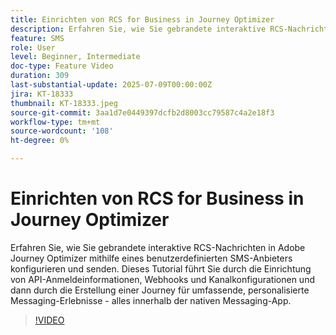 ```yaml
---
title: Einrichten von RCS for Business in Journey Optimizer
description: Erfahren Sie, wie Sie gebrandete interaktive RCS-Nachrichten in Adobe Journey Optimizer mithilfe eines benutzerdefinierten SMS-Anbieters konfigurieren und senden. Dieses Tutorial führt Sie durch die Einrichtung von API-Anmeldeinformationen, Webhooks und Kanalkonfigurationen und dann durch die Erstellung einer Journey für umfassende, personalisierte Messaging-Erlebnisse - alles innerhalb der nativen Messaging-App.
feature: SMS
role: User
level: Beginner, Intermediate
doc-type: Feature Video
duration: 309
last-substantial-update: 2025-07-09T00:00:00Z
jira: KT-18333
thumbnail: KT-18333.jpeg
source-git-commit: 3aa1d7e0449397dcfb2d8003cc79587c4a2e18f3
workflow-type: tm+mt
source-wordcount: '108'
ht-degree: 0%

---
```



# Einrichten von RCS for Business in Journey Optimizer

Erfahren Sie, wie Sie gebrandete interaktive RCS-Nachrichten in Adobe Journey Optimizer mithilfe eines benutzerdefinierten SMS-Anbieters konfigurieren und senden. Dieses Tutorial führt Sie durch die Einrichtung von API-Anmeldeinformationen, Webhooks und Kanalkonfigurationen und dann durch die Erstellung einer Journey für umfassende, personalisierte Messaging-Erlebnisse - alles innerhalb der nativen Messaging-App.

>[!VIDEO](https://video.tv.adobe.com/v/3464755/?learn=on&enablevpops)
